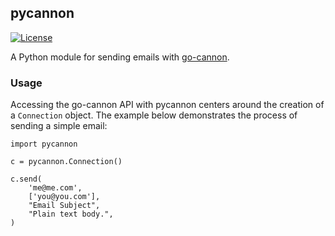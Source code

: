 ## pycannon

[![License](http://img.shields.io/badge/license-MIT-yellow.svg)](http://opensource.org/licenses/MIT)

A Python module for sending emails with [go-cannon](https://github.com/nathan-osman/go-cannon).

### Usage

Accessing the go-cannon API with pycannon centers around the creation of a `Connection` object. The example below demonstrates the process of sending a simple email:

    import pycannon

    c = pycannon.Connection()

    c.send(
        'me@me.com',
        ['you@you.com'],
        "Email Subject",
        "Plain text body.",
    )
